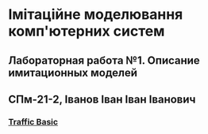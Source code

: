 # Імітаційне моделювання комп'ютерних систем
## Лабораторная работа №1. Описание имитационных моделей
## СПм-21-2, Іванов Іван Іван Іванович
### [Traffic Basic](http://www.netlogoweb.org/launch#http://www.netlogoweb.org/assets/modelslib/Sample%20Models/Social%20Science/Traffic%20Basic.nlogo)
